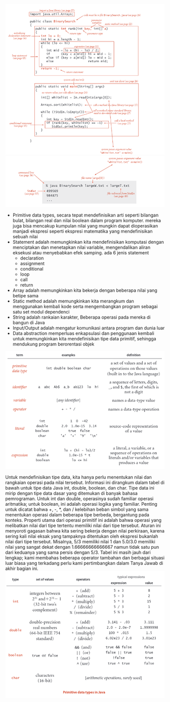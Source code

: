 ![img_2.png](img_2.png)
![img_3.png](img_3.png)
- Primitive data types, secara tepat mendefinisikan arti seperti bilangan bulat, bilangan real dan nilai boolean dalam program komputer. mereka juga bisa mencakup kumpulan nilai yang mungkin dapat dioperasikan manjadi ekspresi seperti ekspresi matematika yang mendefinisikan sebuah nilai
- Statement adalah memungkinkan kita mendefinisikan komputasi dengan menciptakan dan menetapkan nilai variable, mengendalikan aliran eksekusi atau menyebabkan efek samping. ada 6 jenis statement
  - declaration
  - assignment
  - conditional
  - loop
  - call
  - return
- Array adalah memungkinkan kita bekerja dengan beberapa nilai yang betipe sama
- Static method adalah memungkinkan kita merangkum dan menggunakan kembali kode serta mengembangkan program sebagai satu set modul dependenci
- String adalah rankaian karakter, Beberapa operasi pada mereka di bangun di Java
- Input/Output adalah mengatur komunikasi antara program dan dunia luar
- Data abstraction memperluas enkapsulasi dan penggunaan kembali untuk memungkinkan kita mendefinisikan tipe data primitif, sehingga mendukung program berorentasi objek

![img.png](img.png)

Untuk mendefinisikan tipe data, kita hanya perlu menentukan nilai dan rangkaian operasi pada nilai tersebut. Informasi ini dirangkum dalam tabel di bawah untuk tipe data Java int, double, boolean, dan char. Tipe data ini mirip dengan tipe data dasar yang ditemukan di banyak bahasa pemrograman. Untuk int dan double, operasinya sudah familiar
operasi aritmatika; untuk boolean, ini adalah operasi logika yang familiar. Penting untuk dicatat bahwa +, -, *, dan / kelebihan beban simbol yang sama menentukan operasi dalam beberapa tipe berbeda, bergantung pada konteks. Properti utama dari operasi primitif ini adalah bahwa operasi yang melibatkan nilai dari tipe tertentu memiliki nilai dari tipe tersebut. Aturan ini
menyoroti gagasan bahwa kita sering bekerja dengan nilai perkiraan, karena sering kali nilai eksak yang tampaknya ditentukan oleh ekspresi bukanlah nilai dari tipe tersebut. Misalnya, 5/3 memiliki nilai 1 dan 5.0/3.0 memiliki nilai yang sangat dekat dengan 1.66666666666667 namun tidak satu pun dari keduanya yang sama persis dengan 5/3. Tabel ini masih jauh dari lengkap; kami membahas beberapa operator tambahan dan berbagai situasi luar biasa yang terkadang perlu kami pertimbangkan dalam Tanya Jawab di akhir bagian ini.
![img_1.png](img_1.png)
